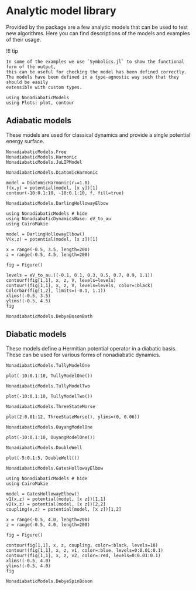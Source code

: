 # Analytic model library

Provided by the package are a few analytic models that can be used to test new
algorithms. Here you can find descriptions of the models and examples of their usage. 

!!! tip

    In some of the examples we use `Symbolics.jl` to show the functional form of the output,
    this can be useful for checking the model has been defined correctly.
    The models have been defined in a type-agnostic way such that they should be easily
    extensible with custom types.

```@setup model
using NonadiabaticModels
using Plots: plot, contour
```

## Adiabatic models
These models are used for classical dynamics and provide a single potential energy surface.
```@docs
NonadiabaticModels.Free
NonadiabaticModels.Harmonic
NonadiabaticModels.JuLIPModel
```

```@docs
NonadiabaticModels.DiatomicHarmonic
```
```@example model
model = DiatomicHarmonic(r₀=1.0)
f(x,y) = potential(model, [x y])[1]
contour(-10:0.1:10, -10:0.1:10, f, fill=true)
```

```@docs
NonadiabaticModels.DarlingHollowayElbow
```
```@example
using NonadiabaticModels # hide
using NonadiabaticDynamicsBase: eV_to_au
using CairoMakie

model = DarlingHollowayElbow()
V(x,z) = potential(model, [x z])[1]

x = range(-0.5, 3.5, length=200)
z = range(-0.5, 4.5, length=200)

fig = Figure()

levels = eV_to_au.([-0.1, 0.1, 0.3, 0.5, 0.7, 0.9, 1.1])
contourf(fig[1,1], x, z, V, levels=levels)
contour!(fig[1,1], x, z, V, levels=levels, color=:black)
Colorbar(fig[1,2], limits=(-0.1, 1.1))
xlims!(-0.5, 3.5)
ylims!(-0.5, 4.5)
fig
```

```@docs
NonadiabaticModels.DebyeBosonBath
```
## Diabatic models
These models define a Hermitian potential operator in a diabatic basis.
These can be used for various forms of nonadiabatic dynamics.
```@docs
NonadiabaticModels.TullyModelOne
```
```@example model
plot(-10:0.1:10, TullyModelOne())
```
```@docs
NonadiabaticModels.TullyModelTwo
```
```@example model
plot(-10:0.1:10, TullyModelTwo())
```
```@docs
NonadiabaticModels.ThreeStateMorse
```
```@example model
plot(2:0.01:12, ThreeStateMorse(), ylims=(0, 0.06))
```
```@docs
NonadiabaticModels.OuyangModelOne
```
```@example model
plot(-10:0.1:10, OuyangModelOne())
```
```@docs
NonadiabaticModels.DoubleWell
```
```@example model
plot(-5:0.1:5, DoubleWell())
```
```@docs
NonadiabaticModels.GatesHollowayElbow
```
```@example
using NonadiabaticModels # hide
using CairoMakie

model = GatesHollowayElbow()
v1(x,z) = potential(model, [x z])[1,1]
v2(x,z) = potential(model, [x z])[2,2]
coupling(x,z) = potential(model, [x z])[1,2]

x = range(-0.5, 4.0, length=200)
z = range(-0.5, 4.0, length=200)

fig = Figure()

contour(fig[1,1], x, z, coupling, color=:black, levels=10)
contour!(fig[1,1], x, z, v1, color=:blue, levels=0:0.01:0.1)
contour!(fig[1,1], x, z, v2, color=:red, levels=0:0.01:0.1)
xlims!(-0.5, 4.0)
ylims!(-0.5, 4.0)
fig
```

```@docs
NonadiabaticModels.DebyeSpinBoson
```